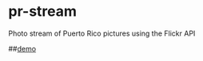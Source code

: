 # pr-stream
Photo stream of Puerto Rico pictures using the Flickr API

##[demo](http://marcoscruz92.github.io/pr-stream/)
